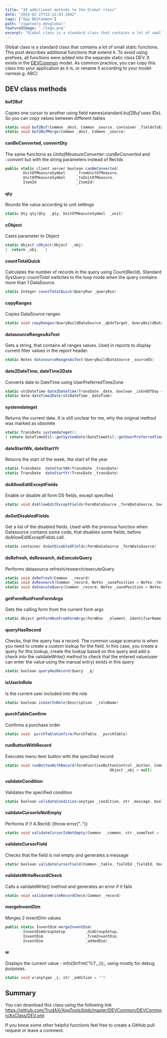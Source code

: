```yaml
---
title: "30 additional methods to the Global class"
date: "2019-02-27T22:12:03.284Z"
tags: ["Xpp DEVCommon"]
path: "/xpptools-devglobal"
featuredImage: "./logo.png"
excerpt: "Global class is a standard class that contains a lot of small static functions. This post describes additional functions that extend it."
---
```


Global class is a standard class that contains a lot of small static functions. This post describes additional functions that extend it. To avoid using prefixes, all functions were added into the separate static class DEV. It exists in the [DEVCommon](https://github.com/TrudAX/XppTools#devcommon-model) model. As common practice, you can copy this class into your application as it is, or rename it according to your model name(e.g. ABC)

## DEV class methods

#### buf2Buf

Copies one cursor to another using field names(standard *buf2Buf* uses IDs). So you can copy values between different tables

```csharp
static void buf2Buf(Common _dest, Common _source, container _fieldsToExclude = conNull())
static void buf2BufMerge(Common _dest, Common _source)
```

#### canBeConverted, convertQty

The same functions as *UnitofMeasureConverter::canBeConverted* and *::convert* but with the string parameters instead of RecIds

```csharp
public static client server boolean canBeConverted(
        UnitOfMeasureSymbol     _fromUnitOfMeasure,
        UnitOfMeasureSymbol     _toUnitOfMeasure,
        ItemId                  _ItemId)
```

#### qty

Rounds the value according to unit settings

```csharp
static Qty qty(Qty  _qty, UnitOfMeasureSymbol  _unit)
```

#### cObject

Casts parameter to Object

```csharp
static Object cObject(Object  _obj)
{  return _obj;   }
```

#### countTotalQuick

Calculates the number of records in the query using Count(RecId). Standard *SysQuery::countTotal* switches to the loop mode when the query contains more than 1 DataSource.

```csharp
static Integer countTotalQuick(QueryRun _queryRun)
```

#### copyRanges

Copies DataSource ranges

```csharp
static void copyRanges(QueryBuildDataSource _qbdsTarget, QueryBuildDataSource _qbdsSource)
```

#### datasourceRangesAsText

Gets a string, that contains all ranges values. Used in reports to display current filter values in the report header.

```csharp
static Notes datasourceRangesAsText(QueryBuildDataSource _sourceDS)
```

#### date2DateTime, dateTime2Date

Converts date to DateTime using UserPreferredTimeZone

```csharp
static utcDateTime date2DateTime(TransDate _date, boolean _isEndOfDay = false)
static date dateTime2Date(utcDateTime _dateTime)
```

#### systemdateget

Returns the current date. It is still unclear for me, why the original method was marked as obsolete

```csharp
static TransDate systemdateget()
{ return DateTimeUtil::getSystemDate(DateTimeUtil::getUserPreferredTimeZone()); }
```

#### dateStartWk, dateStartYr

Returns the start of the week, the start of the year

```csharp
static TransDate  dateStartWk(TransDate _transDate)
static TransDate  dateStartYr(TransDate _transDate)
```

#### dsAllowEditExceptFields

Enable or disable all form DS fields, except specified

```csharp
static void dsAllowEditExceptFields(FormDataSource _formDataSource, boolean _allowEdit, container _fieldListExclude=connull())
```

#### dsGetDisabledFields

Get a list of the disabled fields. Used with the previous function when Datasource contains some code, that disables some fields, before dsAllowEditExceptFields call.  

```csharp
static container dsGetDisabledFields(FormDataSource _formDataSource)
```

#### dsRefresh, dsResearch, dsExecuteQuery

Performs datasource refresh/research/executeQuery

```csharp
static void dsRefresh(Common  _record)
static void dsResearch(Common _record, NoYes _savePosition = NoYes::Yes)
static void dsExecuteQuery(Common _record, NoYes _savePosition = NoYes::Yes)
```

#### getFormRunFromFormArgs

Gets the calling form from the current form args

```csharp
static Object getFormRunFromFormArgs(FormRun  _element, IdentifierName _formName)
```

#### queryHasRecord

Checks, that the query has a record. The common usage scenario is when you need to create a custom lookup for the field. In this case, you create a query for this lookup, create the lookup based on this query and add a check into the validateWrite() method to check that the entered value(user can enter the value using the manual entry) exists in this query  

```csharp
static boolean queryHasRecord(Query  _q)
```

#### isUserInRole

Is the current user included into the role

```csharp
static boolean isUserInRole(Description  _roleName)
```

#### purchTableConfirm

Confirms a purchase order

```csharp
static void  purchTableConfirm(PurchTable  _purchTable)
```

#### runButtonWithRecord

Executes menu item button with the specified record

```csharp
static void runButtonWithRecord(FormFunctionButtonControl _button, Common _record,
                                               Object _obj = null)
```

#### validateCondition

Validates the specified condition

```csharp
static boolean validateCondition(anytype _condition, str _message, boolean _isThrowError = false)
```

#### validateCursorIsNotEmpty

Performs if (! A.RecId) {throw error("..")}

```csharp
static void validateCursorIsNotEmpty(Common  _common, str _someText = '')
```

#### validateCursorField

Checks that the field is not empty and generates a message

```csharp
static boolean validateCursorField(Common _table, fieldId _fieldId, boolean _isThrow = true)
```

#### validateWriteRecordCheck

Calls a validateWrite() method and generates an error if it fails

```csharp
static void validateWriteRecordCheck(Common _record)
```

#### mergeInventDim

Merges 2 inventDim values

```csharp
public static InventDim mergeInventDim(
        InventDimGroupSetup         _dimGroupSetup,
        InventDim                   _fromInventDim,
        InventDim                   _addedDim)
```

#### w

Displays the current value - info(StrFmt('%1',_i));, using mostly for debug purposes.

```csharp
static void w(anytype _i, str _addition = '')
```

## Summary

You can download this class using the following link https://github.com/TrudAX/XppTools/blob/master/DEVCommon/DEVCommon/AxClass/DEV.xml

If you know some other helpful functions feel free to create a GitHub pull request or leave a comment.
